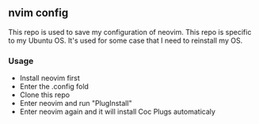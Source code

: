 ## nvim config

This repo is used to save my configuration of neovim. This repo is specific to my Ubuntu OS. It's used for some case that I need to reinstall my OS.

### Usage

- Install neovim first
- Enter the .config fold
- Clone this repo
- Enter neovim and run "PlugInstall"
- Enter neovim again and it will install Coc Plugs automaticaly
